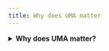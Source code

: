```yaml
---
title: Why does UMA matter
---
```


<details>

<summary><strong>Why does UMA matter?</strong></summary>

Decentralized applications need trustworthy data to function. However, blockchains and smart contracts are inherently disconnected from real-world data. UMA bridges this gap by providing a scalable, secure, and cost-effective way to verify offchain (and onchain) information without relying on a centralized oracle.

</details>
